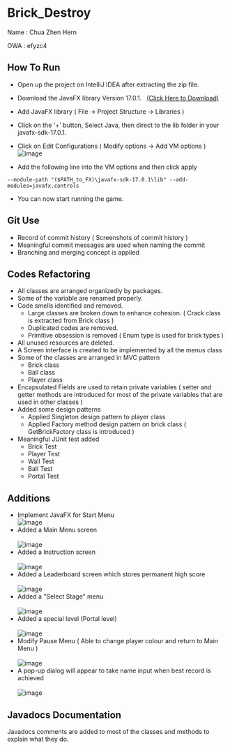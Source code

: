 # Brick_Destroy

Name : Chua Zhen Hern

OWA : efyzc4

## How To Run
- Open up the project on IntelliJ IDEA after extracting the zip file.

- Download the JavaFX library Version 17.0.1. &nbsp;  [(Click Here to Download)](https://gluonhq.com/products/javafx/)
- Add JavaFX library ( File -> Project Structure -> Libraries )
- Click on the '+' button, Select Java, then direct to the lib folder in your javafx-sdk-17.0.1.
- Click on Edit Configurations ( Modify options -> Add VM options )  <br/> ![image](https://user-images.githubusercontent.com/93503454/144802698-41ef598c-a7c1-425c-84f7-1e88b0f6c2b5.png)

- Add the following line into the VM options and then click apply
```
--module-path "($PATH_to_FX)\javafx-sdk-17.0.1\lib" --add-modules=javafx.controls
```


- You can now start running the game.


## Git Use
- Record of commit history ( Screenshots of commit history )
- Meaningful commit messages are used when naming the commit 
- Branching and merging concept is applied

## Codes Refactoring
- All classes are arranged organizedly by packages.
- Some of the variable are renamed properly.
- Code smells identified and removed.
  - Large classes are broken down to enhance cohesion. ( Crack class is extracted from Brick class )
  - Duplicated codes are removed.
  - Primitive obsession is removed ( Enum type is used for brick types )
- All unused resources are deleted.
- A Screen interface is created to be implemented by all the menus class
- Some of the classes are arranged in MVC pattern
  - Brick class
  - Ball class
  - Player class
- Encapsulated Fields are used to retain private variables ( setter and getter methods are introduced for most of the private variables that are used in other classes )
- Added some design patterns
  - Applied Singleton design pattern to player class
  - Applied Factory method design pattern on brick class ( GetBrickFactory class is introduced )
- Meaningful JUnit test added
  - Brick Test
  - Player Test
  - Wall Test
  - Ball Test
  - Portal Test 

## Additions
- Implement JavaFX for Start Menu <br/> 
![image](https://user-images.githubusercontent.com/93503454/144977353-e1eeef8c-0125-4f7a-bc41-a8e9b056ab29.png) <br/>
- Added a Main Menu screen <br/> <br/> 
![image](https://user-images.githubusercontent.com/93503454/144978210-37446ffe-bfd8-4996-a6bc-937856ca1ccd.png) <br/>
- Added a Instruction screen <br/> <br/> 
![image](https://user-images.githubusercontent.com/93503454/144977479-f9c27653-4f95-4c91-9cb3-40527c31c6e9.png) <br/>
- Added a Leaderboard screen which stores permanent high score <br/> <br/> 
![image](https://user-images.githubusercontent.com/93503454/144977531-0bea16eb-729d-4ab4-b579-adf13f4ef737.png) <br/>
- Added a "Select Stage" menu <br/> <br/> 
![image](https://user-images.githubusercontent.com/93503454/144977859-c2f4d71b-8754-4b69-86bc-3e62b7659e92.png) <br/>
- Added a special level (Portal level) <br/> <br/> 
![image](https://user-images.githubusercontent.com/93503454/144978365-e2e0e4b6-6e21-41d6-b883-61eadd0d0826.png) <br/>
- Modify Pause Menu ( Able to change player colour and return to Main Menu ) <br/> <br/>
![image](https://user-images.githubusercontent.com/93503454/144979539-d97fb0bd-c34b-4fc1-bec3-1dd6669d41c2.png) <br/>
- A pop-up dialog will appear to take name input when best record is achieved <br/> <br/>
![image](https://user-images.githubusercontent.com/93503454/144980851-b0e56456-4a03-46e2-98ad-37c219642e13.png) <br/>

## Javadocs Documentation <br/>
Javadocs comments are added to most of the classes and methods to explain what they do. 




